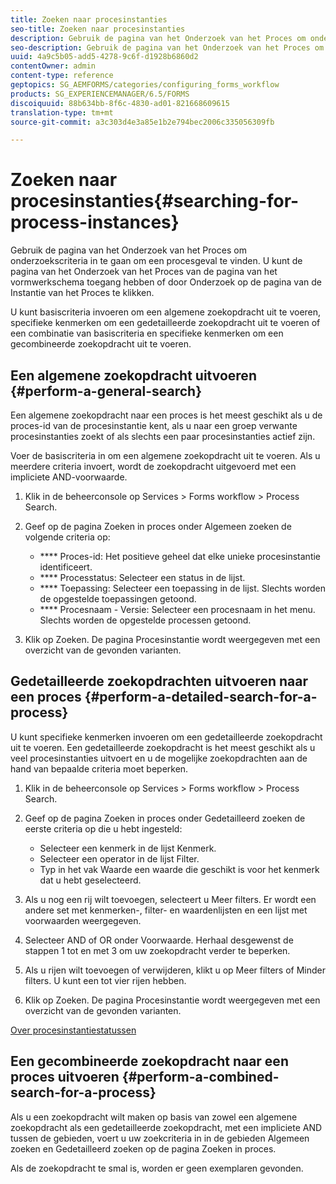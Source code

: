 ```yaml
---
title: Zoeken naar procesinstanties
seo-title: Zoeken naar procesinstanties
description: Gebruik de pagina van het Onderzoek van het Proces om onderzoekscriteria in te gaan om een procesgeval te vinden.
seo-description: Gebruik de pagina van het Onderzoek van het Proces om onderzoekscriteria in te gaan om een procesgeval te vinden.
uuid: 4a9c5b05-add5-4278-9c6f-d1928b6860d2
contentOwner: admin
content-type: reference
geptopics: SG_AEMFORMS/categories/configuring_forms_workflow
products: SG_EXPERIENCEMANAGER/6.5/FORMS
discoiquuid: 88b634bb-8f6c-4830-ad01-821668609615
translation-type: tm+mt
source-git-commit: a3c303d4e3a85e1b2e794bec2006c335056309fb

---
```



# Zoeken naar procesinstanties{#searching-for-process-instances}

Gebruik de pagina van het Onderzoek van het Proces om onderzoekscriteria in te gaan om een procesgeval te vinden. U kunt de pagina van het Onderzoek van het Proces van de pagina van het vormwerkschema toegang hebben of door Onderzoek op de pagina van de Instantie van het Proces te klikken.

U kunt basiscriteria invoeren om een algemene zoekopdracht uit te voeren, specifieke kenmerken om een gedetailleerde zoekopdracht uit te voeren of een combinatie van basiscriteria en specifieke kenmerken om een gecombineerde zoekopdracht uit te voeren.

## Een algemene zoekopdracht uitvoeren {#perform-a-general-search}

Een algemene zoekopdracht naar een proces is het meest geschikt als u de proces-id van de procesinstantie kent, als u naar een groep verwante procesinstanties zoekt of als slechts een paar procesinstanties actief zijn.

Voer de basiscriteria in om een algemene zoekopdracht uit te voeren. Als u meerdere criteria invoert, wordt de zoekopdracht uitgevoerd met een impliciete AND-voorwaarde.

1. Klik in de beheerconsole op Services > Forms workflow > Process Search.
1. Geef op de pagina Zoeken in proces onder Algemeen zoeken de volgende criteria op:

   * **** Proces-id: Het positieve geheel dat elke unieke procesinstantie identificeert.
   * **** Processtatus: Selecteer een status in de lijst.
   * **** Toepassing: Selecteer een toepassing in de lijst. Slechts worden de opgestelde toepassingen getoond.
   * **** Procesnaam - Versie: Selecteer een procesnaam in het menu. Slechts worden de opgestelde processen getoond.

1. Klik op Zoeken. De pagina Procesinstantie wordt weergegeven met een overzicht van de gevonden varianten.

## Gedetailleerde zoekopdrachten uitvoeren naar een proces {#perform-a-detailed-search-for-a-process}

U kunt specifieke kenmerken invoeren om een gedetailleerde zoekopdracht uit te voeren. Een gedetailleerde zoekopdracht is het meest geschikt als u veel procesinstanties uitvoert en u de mogelijke zoekopdrachten aan de hand van bepaalde criteria moet beperken.

1. Klik in de beheerconsole op Services > Forms workflow > Process Search.
1. Geef op de pagina Zoeken in proces onder Gedetailleerd zoeken de eerste criteria op die u hebt ingesteld:

   * Selecteer een kenmerk in de lijst Kenmerk.
   * Selecteer een operator in de lijst Filter.
   * Typ in het vak Waarde een waarde die geschikt is voor het kenmerk dat u hebt geselecteerd.

1. Als u nog een rij wilt toevoegen, selecteert u Meer filters. Er wordt een andere set met kenmerken-, filter- en waardenlijsten en een lijst met voorwaarden weergegeven.
1. Selecteer AND of OR onder Voorwaarde. Herhaal desgewenst de stappen 1 tot en met 3 om uw zoekopdracht verder te beperken.
1. Als u rijen wilt toevoegen of verwijderen, klikt u op Meer filters of Minder filters. U kunt een tot vier rijen hebben.
1. Klik op Zoeken. De pagina Procesinstantie wordt weergegeven met een overzicht van de gevonden varianten.

[Over procesinstantiestatussen](/help/forms/using/admin-help/processes.md#about-process-instance-statuses)

## Een gecombineerde zoekopdracht naar een proces uitvoeren {#perform-a-combined-search-for-a-process}

Als u een zoekopdracht wilt maken op basis van zowel een algemene zoekopdracht als een gedetailleerde zoekopdracht, met een impliciete AND tussen de gebieden, voert u uw zoekcriteria in in de gebieden Algemeen zoeken en Gedetailleerd zoeken op de pagina Zoeken in proces.

Als de zoekopdracht te smal is, worden er geen exemplaren gevonden.
